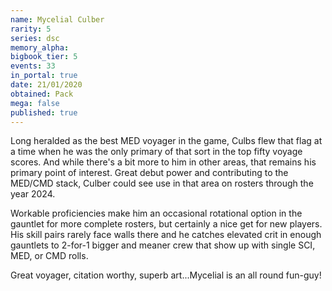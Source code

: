 ```yaml
---
name: Mycelial Culber
rarity: 5
series: dsc
memory_alpha:
bigbook_tier: 5
events: 33
in_portal: true
date: 21/01/2020
obtained: Pack
mega: false
published: true
---
```


Long heralded as the best MED voyager in the game, Culbs flew that flag at a time when he was the only primary of that sort in the top fifty voyage scores. And while there's a bit more to him in other areas, that remains his primary point of interest. Great debut power and contributing to the MED/CMD stack, Culber could see use in that area on rosters through the year 2024.

Workable proficiencies make him an occasional rotational option in the gauntlet for more complete rosters, but certainly a nice get for new players. His skill pairs rarely face walls there and he catches elevated crit in enough gauntlets to 2-for-1 bigger and meaner crew that show up with single SCI, MED, or CMD rolls.

Great voyager, citation worthy, superb art...Mycelial is an all round fun-guy!
